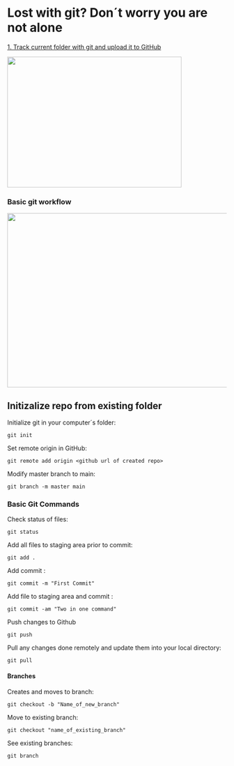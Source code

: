 # Lost with git? Don´t worry you are not alone

<a href="#track_and_upload">1. Track current folder with git and upload it to GitHub</a></dt>

<img src="https://miro.medium.com/v2/resize:fit:600/0*VcMPr1unIjAIHw2j.jpg" width="400" height="300">


### Basic git workflow

<img src="https://static.packt-cdn.com/products/9781782168454/graphics/8454OS_01_4.jpg" width="600" height="400">



<a name="track_and_upload"></a>
## Initizalize repo from existing folder

Initialize git in your computer´s folder:
~~~
git init
~~~
Set remote origin in GitHub:
~~~
git remote add origin <github url of created repo>
~~~
Modify master branch to main:
~~~
git branch -m master main
~~~

### Basic Git Commands

Check status of files:
~~~
git status
~~~

Add all files to staging area prior to commit:
~~~
git add .
~~~

Add commit :
~~~
git commit -m "First Commit"
~~~

Add file to staging area and commit :
~~~
git commit -am "Two in one command"
~~~

Push changes to Github
~~~
git push
~~~

Pull any changes done remotely and update them into your local directory:

~~~
git pull
~~~

#### Branches

Creates and moves to branch:

~~~
git checkout -b "Name_of_new_branch"
~~~

Move to existing branch:

~~~
git checkout "name_of_existing_branch"
~~~

See existing branches:
~~~
git branch
~~~
